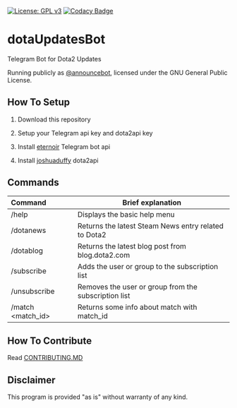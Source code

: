 [![License: GPL v3](https://img.shields.io/badge/License-GPL%20v3-blue.svg)](https://www.gnu.org/licenses/gpl-3.0)
[![Codacy Badge](https://api.codacy.com/project/badge/Grade/ba82c2f871a44d3db708b88abeed5f7a)](https://www.codacy.com/app/zachkont/dotaUpdatesBot?utm_source=github.com&amp;utm_medium=referral&amp;utm_content=zachkont/dotaUpdatesBot&amp;utm_campaign=Badge_Grade)
# dotaUpdatesBot

Telegram Bot for Dota2 Updates

Running publicly as [@announcebot](http://telegram.me/announcebot), licensed under the GNU General Public License.

## How To Setup

1. Download this repository

2. Setup your Telegram api key and dota2api key

3. Install [eternoir](https://github.com/eternnoir/pyTelegramBotAPI/) Telegram bot api

4. Install [joshuaduffy](https://github.com/joshuaduffy/dota2api) dota2api



## Commands

|Command | Brief explanation|
:----------------| -------------
|/help|Displays the basic help menu|
|/dotanews|Returns the latest Steam News entry related to Dota2 |
|/dotablog|Returns the latest blog post from blog.dota2.com|
|/subscribe|Adds the user or group to the subscription list|
|/unsubscribe|Removes the user or group from the subscription list|
|/match \<match_id\>|Returns some info about match with match_id|

## How To Contribute

Read [CONTRIBUTING.MD](https://github.com/zachkont/dotaUpdatesBot/blob/master/CONTRIBUTING.md#how-to-contribute)

## Disclaimer

This program is provided "as is" without warranty of any kind.
